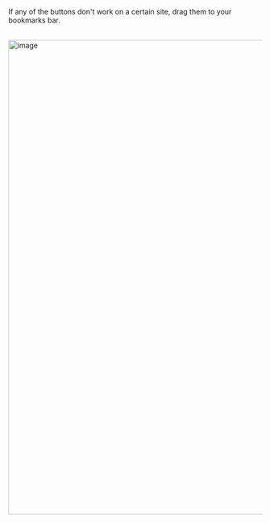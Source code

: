 If any of the buttons don't work on a certain site, drag them to your bookmarks bar.

<br>

<img width="942" alt="image" src="https://user-images.githubusercontent.com/119009502/236704915-034200c5-1f22-4dbf-912c-055215bf20dd.png">
